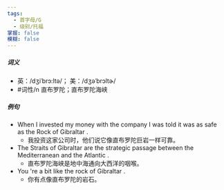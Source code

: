 ```yaml
---
tags:
  - 首字母/G
  - 级别/托福
掌握: false
模糊: false
---
```

##### 词义
- 英：/dʒiˈbrɔ:ltə/； 美：/dʒəˈbrɔltɚ/
- #词性/n  直布罗陀；直布罗陀海峡
##### 例句
- When I invested my money with the company I was told it was as safe as the Rock of Gibraltar .
	- 我投资这家公司时，他们说它像直布罗陀巨岩一样可靠。
- The Straits of Gibraltar are the strategic passage between the Mediterranean and the Atlantic .
	- 直布罗陀海峡是地中海通向大西洋的咽喉。
- You 're a bit like the rock of Gibraltar .
	- 你有点像直布罗陀的岩石。
